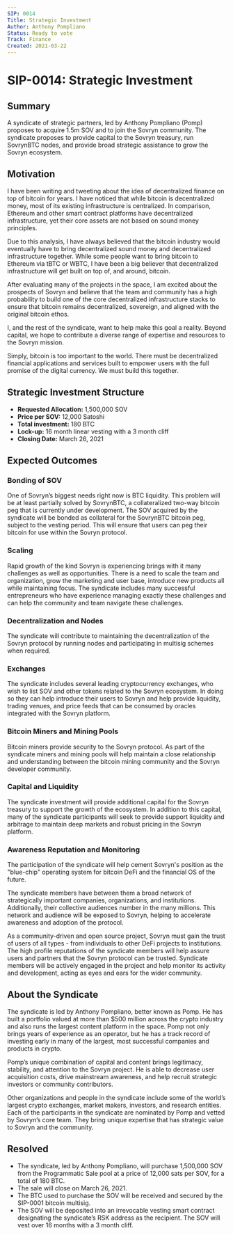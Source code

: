 ```yaml
---
SIP: 0014
Title: Strategic Investment
Author: Anthony Pompliano
Status: Ready to vote
Track: Finance
Created: 2021-03-22
---
```


# SIP-0014: Strategic Investment

## Summary
A syndicate of strategic partners, led by Anthony Pompliano (Pomp) proposes to acquire 1.5m SOV and to join the Sovryn community. The syndicate proposes to provide capital to the Sovryn treasury, run SovrynBTC nodes, and provide broad strategic assistance to grow the Sovryn ecosystem.

## Motivation
I have been writing and tweeting about the idea of decentralized finance on top of bitcoin for years. I have noticed that while bitcoin is decentralized money, most of its existing infrastructure is centralized. In comparison, Ethereum and other smart contract platforms have decentralized infrastructure, yet their core assets are not based on sound money principles.

Due to this analysis, I have always believed that the bitcoin industry would eventually have to bring decentralized sound money and decentralized infrastructure together. While some people want to bring bitcoin to Ethereum via tBTC or WBTC, I have been a big believer that decentralized infrastructure will get built on top of, and around, bitcoin.

After evaluating many of the projects in the space, I am excited about the prospects of Sovryn and believe that the team and community has a high probability to build one of the core decentralized infrastructure stacks to ensure that bitcoin remains decentralized, sovereign, and aligned with the original bitcoin ethos.

I, and the rest of the syndicate, want to help make this goal a reality. Beyond capital, we hope to contribute a diverse range of expertise and resources to the Sovryn mission. 

Simply, bitcoin is too important to the world. There must be decentralized financial applications and services built to empower users with the full promise of the digital currency. We must build this together.

## Strategic Investment Structure

- **Requested Allocation:** 1,500,000 SOV  
- **Price per SOV:**        12,000 Satoshi  
- **Total investment:**     180 BTC  
- **Lock-up:**              16 month linear vesting with a 3 month cliff  
- **Closing Date:**         March 26, 2021

## Expected Outcomes

### Bonding of SOV
One of Sovryn’s biggest needs right now is BTC liquidity. This problem will be at least partially solved by SovrynBTC, a collateralized two-way bitcoin peg that is currently under development. The SOV acquired by the syndicate will be bonded as collateral for the SovrynBTC bitcoin peg, subject to the vesting period. This will ensure that users can peg their bitcoin for use within the Sovryn protocol.

### Scaling
Rapid growth of the kind Sovryn is experiencing brings with it many challenges as well as opportunities. There is a need to scale the team and organization, grow the marketing and user base, introduce new products all while maintaining focus. The syndicate includes many successful entrepreneurs who have experience managing exactly these challenges and can help the community and team navigate these challenges.

### Decentralization and Nodes
The syndicate will contribute to maintaining the decentralization of the Sovryn protocol by running nodes and participating in multisig schemes when required. 

### Exchanges
The syndicate includes several leading cryptocurrency exchanges, who wish to list SOV and other tokens related to the Sovryn ecosystem. In doing so they can help introduce their users to Sovryn and help provide liquidity, trading venues, and price feeds that can be consumed by oracles integrated with the Sovryn platform.

### Bitcoin Miners and Mining Pools
Bitcoin miners provide security to the Sovryn protocol. As part of the syndicate miners and mining pools will help maintain a close relationship and understanding between the bitcoin mining community and the Sovryn developer community. 

### Capital and Liquidity
The syndicate investment will provide additional capital for the Sovryn treasury to support the growth of the ecosystem. In addition to this capital, many of the syndicate participants will seek to provide support liquidity and arbitrage to maintain deep markets and robust pricing in the Sovryn platform. 

### Awareness Reputation and Monitoring
The participation of the syndicate will help cement Sovryn's position as the "blue-chip" operating system for bitcoin DeFi and the financial OS of the future.

The syndicate members have between them a broad network of strategically important companies, organizations, and institutions. Additionally, their collective audiences number in the many millions. This network and audience will be exposed to Sovryn, helping to accelerate awareness and adoption of the protocol. 

As a community-driven and open source project, Sovryn must gain the trust of users of all types - from individuals to other DeFi projects to institutions. The high profile reputations of the syndicate members will help assure users and partners that the Sovryn protocol can be trusted. Syndicate members will be actively engaged in the project and help monitor its activity and development, acting as eyes and ears for the wider community.

## About the Syndicate
The syndicate is led by Anthony Pompliano, better known as Pomp. He has built a portfolio valued at more than $500 million across the crypto industry and also runs the largest content platform in the space. Pomp not only brings years of experience as an operator, but he has a track record of investing early in many of the largest, most successful companies and products in crypto.

Pomp’s unique combination of capital and content brings legitimacy, stability, and attention to the Sovryn project. He is able to decrease user acquisition costs, drive mainstream awareness, and help recruit strategic investors or community contributors. 

Other organizations and people in the syndicate include some of the world’s largest crypto exchanges, market makers, investors, and research entities. Each of the participants in the syndicate are nominated by Pomp and vetted by Sovryn’s core team. They bring unique expertise that has strategic value to Sovryn and the community.

## Resolved
- The syndicate, led by Anthony Pompliano, will purchase 1,500,000 SOV from the Programmatic Sale pool at a price of 12,000 sats per SOV, for a total of 180 BTC.  
- The sale will close on March 26, 2021.  
- The BTC used to purchase the SOV will be received and secured by the SIP-0001 bitcoin multisig.  
- The SOV will be deposited into an irrevocable vesting smart contract designating the syndicate’s RSK address as the recipient. The SOV will vest over 16 months with a 3 month cliff.
